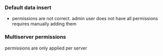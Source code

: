 ### Default data insert
- permissions are not correct. admin user does not have all permissions requires manually adding them 

### Multiserver permissions
permissions are only applied per server